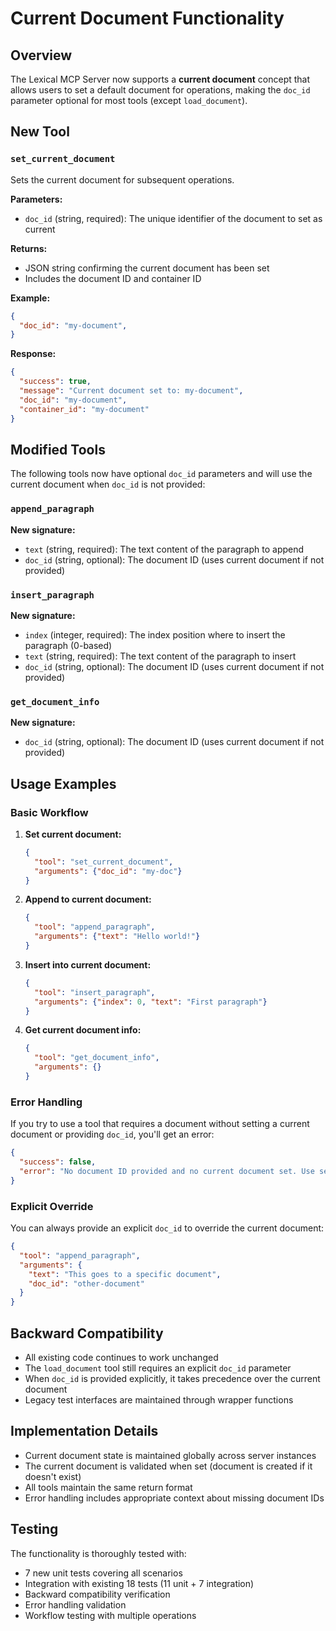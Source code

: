 # Current Document Functionality

## Overview

The Lexical MCP Server now supports a **current document** concept that allows users to set a default document for operations, making the `doc_id` parameter optional for most tools (except `load_document`).

## New Tool

### `set_current_document`

Sets the current document for subsequent operations.

**Parameters:**
- `doc_id` (string, required): The unique identifier of the document to set as current

**Returns:**
- JSON string confirming the current document has been set
- Includes the document ID and container ID

**Example:**
```json
{
  "doc_id": "my-document",
}
```

**Response:**
```json
{
  "success": true,
  "message": "Current document set to: my-document",
  "doc_id": "my-document",
  "container_id": "my-document"
}
```

## Modified Tools

The following tools now have optional `doc_id` parameters and will use the current document when `doc_id` is not provided:

### `append_paragraph`

**New signature:**
- `text` (string, required): The text content of the paragraph to append
- `doc_id` (string, optional): The document ID (uses current document if not provided)

### `insert_paragraph`

**New signature:**
- `index` (integer, required): The index position where to insert the paragraph (0-based)
- `text` (string, required): The text content of the paragraph to insert
- `doc_id` (string, optional): The document ID (uses current document if not provided)

### `get_document_info`

**New signature:**
- `doc_id` (string, optional): The document ID (uses current document if not provided)

## Usage Examples

### Basic Workflow

1. **Set current document:**
   ```json
   {
     "tool": "set_current_document",
     "arguments": {"doc_id": "my-doc"}
   }
   ```

2. **Append to current document:**
   ```json
   {
     "tool": "append_paragraph",
     "arguments": {"text": "Hello world!"}
   }
   ```

3. **Insert into current document:**
   ```json
   {
     "tool": "insert_paragraph",
     "arguments": {"index": 0, "text": "First paragraph"}
   }
   ```

4. **Get current document info:**
   ```json
   {
     "tool": "get_document_info",
     "arguments": {}
   }
   ```

### Error Handling

If you try to use a tool that requires a document without setting a current document or providing `doc_id`, you'll get an error:

```json
{
  "success": false,
  "error": "No document ID provided and no current document set. Use set_current_document first or provide doc_id."
}
```

### Explicit Override

You can always provide an explicit `doc_id` to override the current document:

```json
{
  "tool": "append_paragraph",
  "arguments": {
    "text": "This goes to a specific document",
    "doc_id": "other-document"
  }
}
```

## Backward Compatibility

- All existing code continues to work unchanged
- The `load_document` tool still requires an explicit `doc_id` parameter
- When `doc_id` is provided explicitly, it takes precedence over the current document
- Legacy test interfaces are maintained through wrapper functions

## Implementation Details

- Current document state is maintained globally across server instances
- The current document is validated when set (document is created if it doesn't exist)
- All tools maintain the same return format
- Error handling includes appropriate context about missing document IDs

## Testing

The functionality is thoroughly tested with:
- 7 new unit tests covering all scenarios
- Integration with existing 18 tests (11 unit + 7 integration)
- Backward compatibility verification
- Error handling validation
- Workflow testing with multiple operations

